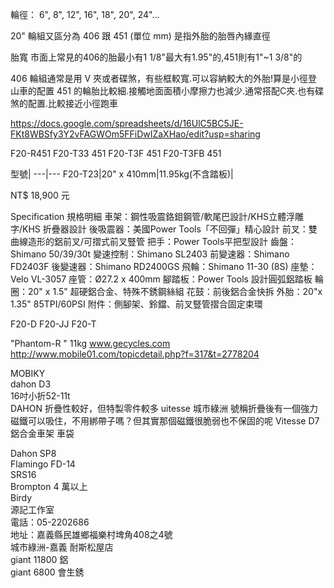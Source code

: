 輪徑： 6", 8", 12", 16", 18", 20", 24"...

20" 輪組又區分為 406 跟 451 (單位 mm) 是指外胎的胎唇內緣直徑

胎寬
市面上常見的406的胎最小有1 1/8"最大有1.95"的,451則有1"~1 3/8"的


406 輪組通常是用 V 夾或者碟煞，有些框較寬.可以容納較大的外胎!算是小徑登山車的配置
451 的輪胎比較細.接觸地面面積小摩擦力也減少.通常搭配C夾.也有碟煞的配置.比較接近小徑跑車

https://docs.google.com/spreadsheets/d/16UlC5BC5JE-FKt8WBSfy3Y2vFAGWOm5FFiDwIZaXHao/edit?usp=sharing

F20-R451
F20-T33 451
F20-T3F 451
F20-T3FB 451

型號|
---|---
F20-T23|20" x 410mm|11.95kg(不含踏板)|


NT$ 18,900 元

Specification 規格明細
    車架：鋼性吸震鉻鉬鋼管/軟尾巴設計/KHS立體浮雕字/KHS 折疊器設計
    後吸震器：美國Power Tools「不回彈」精心設計
    前叉：雙曲線造形的鋁前叉/可摺式前叉豎管
    把手：Power Tools平把型設計
    齒盤：Shimano 50/39/30t
    變速控制：Shimano SL2403
    前變速器：Shimano FD2403F
    後變速器：Shimano RD2400GS
    飛輪：Shimano 11-30 (8S)
    座墊：Velo VL-3057
    座管：Ø27.2 x 400mm
    腳踏板：Power Tools 設計圓弧鋁踏板
    輪圈：20" x 1.5" 超硬鋁合金、特殊不銹鋼絲組
    花鼓：前後鋁合金快拆
    外胎：20"x 1.35" 85TPI/60PSI
    附件：側腳架、鈴鐺、前叉豎管摺合固定束環

F20-D
F20-JJ
F20-T

"Phantom-R
"	11kg	www.gecycles.com	http://www.mobile01.com/topicdetail.php?f=317&t=2778204	
				
MOBIKY				
dahon D3				
16吋小折52-11t				
DAHON	折疊性較好，但特製零件較多	uitesse	城市綠洲	號稱折疊後有一個強力磁鐵可以吸住，不用綁帶子嗎？但其實那個磁鐵很脆弱也不保固的呢
	Vitesse D7	鋁合金車架	車袋	
				
Dahon SP8				
Flamingo FD-14				
SRS16				
Brompton	4 萬以上			
Birdy				
		源記工作室		
		電話：05-2202686		
		地址：嘉義縣民雄鄉福樂村埤角408之4號		
		城市綠洲-嘉義 耐斯松屋店		
giant	11800	鋁		
giant	6800	會生銹		
